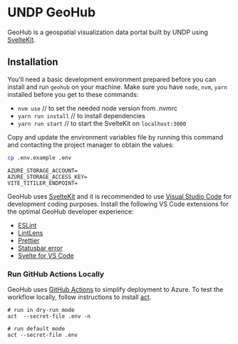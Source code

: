 # UNDP GeoHub

GeoHub is a geospatial visualization data portal built by UNDP using [SvelteKit](https://kit.svelte.dev/).

## Installation

You'll need a basic development environment prepared before you can install and run `geohub` on your machine.
Make sure you have `node`, `nvm`, `yarn` installed before you get to these commands:

- `nvm use` // to set the needed node version from .nvmrc
- `yarn run install` // to install dependencies
- `yarn run start` // to start the SvelteKit on `localhost:3000`

Copy and update the environment variables file by running this command and contacting the project manager to obtain the values:

```bash
cp .env.example .env
```

```
AZURE_STORAGE_ACCOUNT=
AZURE_STORAGE_ACCESS_KEY=
VITE_TITILER_ENDPOINT=
```

GeoHub uses [SvelteKit](https://kit.svelte.dev/) and it is recommended to use [Visual Studio Code](https://code.visualstudio.com/) for development coding purposes. Install the following VS Code extensions for the optimal GeoHub developer experience:

- [ESLint](https://marketplace.visualstudio.com/items?itemName=dbaeumer.vscode-eslint)
- [LintLens](https://marketplace.visualstudio.com/items?itemName=ghmcadams.lintlens)
- [Prettier](https://marketplace.visualstudio.com/items?itemName=esbenp.prettier-vscode)
- [Statusbar error](https://marketplace.visualstudio.com/items?itemName=JoeBerria.statusbarerror)
- [Svelte for VS Code](https://marketplace.visualstudio.com/items?itemName=svelte.svelte-vscode)

### Run GitHub Actions Locally

GeoHub uses [GitHub Actions](https://docs.github.com/en/actions`) to simplify deployment to Azure. To test the workflow locally, follow instructions to install [act](https://github.com/nektos/act).

```
# run in dry-run mode
act  --secret-file .env -n

# run default mode
act --secret-file .env
```
